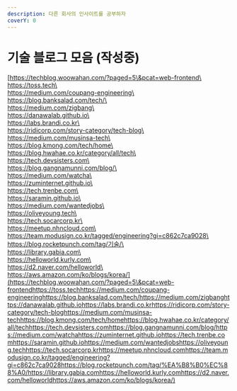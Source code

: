 ```yaml
---
description: 다른 회사의 인사이트를 공부하자
coverY: 0
---
```


# 기술 블로그 모음 (작성중)



[https://techblog.woowahan.com/?paged=5\&pcat=web-frontend\
\
https://toss.tech\
\
https://medium.com/coupang-engineering\
\
https://blog.banksalad.com/tech/\
\
https://medium.com/zigbang\
\
https://danawalab.github.io\
\
https://labs.brandi.co.kr\
\
https://ridicorp.com/story-category/tech-blog\
\
https://medium.com/musinsa-tech\
\
https://blog.kmong.com/tech/home\
\
https://blog.hwahae.co.kr/category/all/tech\
\
https://tech.devsisters.com\
\
https://blog.gangnamunni.com/blog/\
\
https://medium.com/watcha\
\
https://zuminternet.github.io\
\
https://tech.trenbe.com\
\
https://saramin.github.io\
\
https://medium.com/wantedjobs\
\
https://oliveyoung.tech\
\
https://tech.socarcorp.kr\
\
https://meetup.nhncloud.com\
\
https://team.modusign.co.kr/tagged/engineering?gi=c862c7ca9028\
\
https://blog.rocketpunch.com/tag/기술/\
\
https://library.gabia.com\
\
https://helloworld.kurly.com\
\
https://d2.naver.com/helloworld\
\
https://aws.amazon.com/ko/blogs/korea/](https://techblog.woowahan.com/?paged=5\&pcat=web-frontendhttps://toss.techhttps://medium.com/coupang-engineeringhttps://blog.banksalad.com/tech/https://medium.com/zigbanghttps://danawalab.github.iohttps://labs.brandi.co.krhttps://ridicorp.com/story-category/tech-bloghttps://medium.com/musinsa-techhttps://blog.kmong.com/tech/homehttps://blog.hwahae.co.kr/category/all/techhttps://tech.devsisters.comhttps://blog.gangnamunni.com/blog/https://medium.com/watchahttps://zuminternet.github.iohttps://tech.trenbe.comhttps://saramin.github.iohttps://medium.com/wantedjobshttps://oliveyoung.techhttps://tech.socarcorp.krhttps://meetup.nhncloud.comhttps://team.modusign.co.kr/tagged/engineering?gi=c862c7ca9028https://blog.rocketpunch.com/tag/%EA%B8%B0%EC%88%A0/https://library.gabia.comhttps://helloworld.kurly.comhttps://d2.naver.com/helloworldhttps://aws.amazon.com/ko/blogs/korea/)
